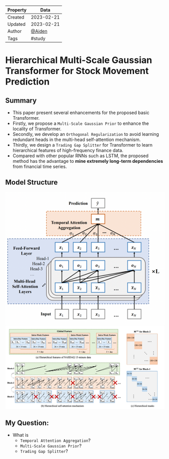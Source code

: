 | Property  | Data |
|-|-|
| Created | 2023-02-21 |
| Updated | 2023-02-21 |
| Author | [@Aiden](https://github.com/Aidenzich) |
| Tags | #study |
# Hierarchical Multi-Scale Gaussian Transformer for Stock Movement Prediction
## Summary
- This paper present several enhancements for the proposed basic Transformer. 
- Firstly, we propose a `Multi-Scale Gaussian Prior` to enhance the locality of Transformer. 
- Secondly, we develop an `Orthogonal Regularization` to avoid learning redundant heads in the multi-head self-attention mechanism. 
- Thirdly, we design a `Trading Gap Splitter` for Transformer to learn hierarchical features of high-frequency finance data. 
- Compared with other popular RNNs such as LSTM, the proposed method has the advantage to **mine extremely long-term dependencies** from financial time series.

## Model Structure
![](img/ms.png)
![](img/t_gap.png)

## My Question:
- What is 
  - `Temporal Attention Aggregation`?
  - `Multi-Scale Gaussian Prior`?
  - `Trading Gap Splitter`?